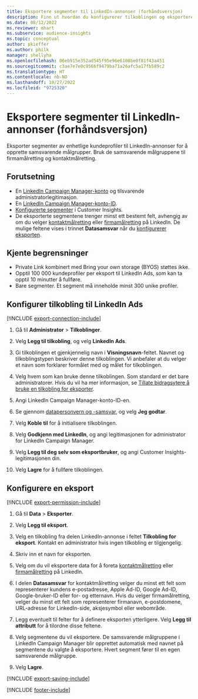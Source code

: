 ```yaml
---
title: Eksportere segmenter til LinkedIn-annonser (forhåndsversjon)
description: Finn ut hvordan du konfigurerer tilkoblingen og eksporterer til LinkedIn-annonser.
ms.date: 08/12/2022
ms.reviewer: mhart
ms.subservice: audience-insights
ms.topic: conceptual
author: pkieffer
ms.author: philk
manager: shellyha
ms.openlocfilehash: 06eb915e352ad545f95e96e6108be0f81f43a451
ms.sourcegitcommit: c3ae7e7e0c9566f9479ba71a26afc5a17fb589c2
ms.translationtype: HT
ms.contentlocale: nb-NO
ms.lasthandoff: 10/27/2022
ms.locfileid: "9725320"
---
```

# <a name="export-segments-to-linkedin-ads-preview"></a>Eksportere segmenter til LinkedIn-annonser (forhåndsversjon)

Eksporter segmenter av enhetlige kundeprofiler til LinkedIn-annonser for å opprette samsvarende målgrupper. Bruk de samsvarende målgruppene til firmamålretting og kontaktmålretting.

## <a name="prerequisites"></a>Forutsetning

- En [LinkedIn Campaign Manager-konto](https://business.linkedin.com/marketing-solutions/ads) og tilsvarende administratorlegitimasjon.
- En [LinkedIn Campaign Manager-konto-ID](https://www.linkedin.com/help/lms/answer/a424270).
- [Konfigurerte segmenter](segments.md) i Customer Insights.
- De eksporterte segmentene trenger minst ett bestemt felt, avhengig av om du velger [kontaktmålretting](https://business.linkedin.com/marketing-solutions/ad-targeting/contact-targeting) eller [firmamålretting](https://business.linkedin.com/marketing-solutions/ad-targeting/account-targeting) på LinkedIn. De mulige feltene vises i trinnet **Datasamsvar** når du [konfigurerer eksporten](#configure-an-export).

## <a name="known-limitations"></a>Kjente begrensninger

- Private Link kombinert med Bring your own storage (BYOS) støttes ikke.
- Opptil 100 000 kundeprofiler per eksport til LinkedIn Ads, som kan ta opptil 10 minutter å fullføre.
- Bare segmenter. Et segment må inneholde minst 300 unike profiler.

## <a name="set-up-connection-to-linkedin-ads"></a>Konfigurer tilkobling til LinkedIn Ads

[!INCLUDE [export-connection-include](includes/export-connection-admn.md)]

1. Gå til **Administrator** > **Tilkoblinger**.

1. Velg **Legg til tilkobling**, og velg **LinkedIn Ads**.

1. Gi tilkoblingen et gjenkjennelig navn i **Visningsnavn**-feltet. Navnet og tilkoblingstypen beskriver denne tilkoblingen. Vi anbefaler at du velger et navn som forklarer formålet med og målet for tilkoblingen.

1. Velg hvem som kan bruke denne tilkoblingen. Som standard er det bare administratorer. Hvis du vil ha mer informasjon, se [Tillate bidragsytere å bruke en tilkobling for eksporter](connections.md#allow-contributors-to-use-a-connection-for-exports).

1. Angi LinkedIn Campaign Manager-konto-ID-en.

1. Se gjennom [datapersonvern og -samsvar](connections.md#data-privacy-and-compliance), og velg **Jeg godtar**.

1. Velg **Koble til** for å initialisere tilkoblingen.

1. Velg **Godkjenn med LinkedIn**, og angi legitimasjonen for administrator for LinkedIn Campaign Manager.

1. Velg **Legg til deg selv som eksportbruker**, og angi Customer Insights-legitimasjonen din.

1. Velg **Lagre** for å fullføre tilkoblingen.

## <a name="configure-an-export"></a>Konfigurere en eksport

[!INCLUDE [export-permission-include](includes/export-permission.md)]

1. Gå til **Data** > **Eksporter**.

1. Velg **Legg til eksport**.

1. Velg en tilkobling fra delen LinkedIn-annonse i feltet **Tilkobling for eksport**. Kontakt en administrator hvis ingen tilkobling er tilgjengelig.

1. Skriv inn et navn for eksporten.

1. Velg om du vil eksportere data for å foreta [kontaktmålretting](https://business.linkedin.com/marketing-solutions/ad-targeting/contact-targeting) eller [firmamålretting](https://business.linkedin.com/marketing-solutions/ad-targeting/account-targeting) på LinkedIn.

1. I delen **Datasamsvar** for kontaktmålretting velger du minst ett felt som representerer kundens e-postadresse, Apple Ad-ID, Google Ad-ID, Google-bruker-ID eller for- og etternavn. Hvis du velger firmamålretting, velger du minst ett felt som representerer firmanavn, e-postdomene, URL-adresse for LinkedIn-side, aksjesymbol eller webområde.

1. Legg eventuelt til felter for å definere eksporten ytterligere. Velg **Legg til attributt** for å tilordne disse feltene.

1. Velg segmentene du vil eksportere. De samsvarende målgruppene i LinkedIn Campaign Manager blir opprettet automatisk med navnet på segmentene du valgte å eksportere. Hvert segment fører til en egen samsvarende målgruppe.

1. Velg **Lagre**.

[!INCLUDE [export-saving-include](includes/export-saving.md)]

[!INCLUDE [footer-include](includes/footer-banner.md)]

